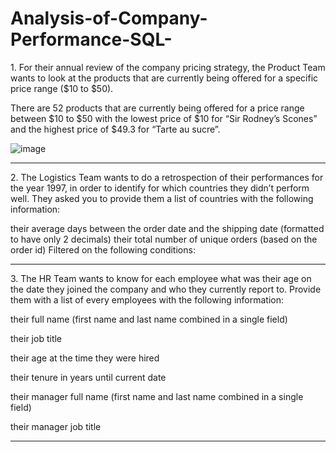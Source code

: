 # Analysis-of-Company-Performance-SQL-

<p>
1. For their annual review of the company pricing strategy,
the Product Team wants to look at the products that are currently being offered for a specific price range ($10 to $50).

There are 52 products that are currently being offered for a price range between $10 to $50 with the lowest price of $10 for “Sir Rodney’s Scones” and the highest price of $49.3 for “Tarte au sucre”. 

![image](https://github.com/SimonLim03/Analysis-of-Company-Performance-SQL-/assets/150989115/05fc4d0f-2075-4fbe-97eb-4a0901cfe626)

</p>

<hr>

<p>
2. The Logistics Team wants to do a retrospection of their performances for the year 1997, in order to identify for which countries they didn’t perform well. They asked you to provide them a list of countries with the following information:

their average days between the order date and the shipping date (formatted to have only 2 decimals)
their total number of unique orders (based on the order id) 
Filtered on the following conditions:

</p>

<hr>

<p>
3. The HR Team wants to know for each employee what was their age on the date they joined the company and who they currently report to. Provide them with a list of every employees with the following information:

their full name (first name and last name combined in a single field)

their job title

their age at the time they were hired

their tenure in years until current date

their manager full name (first name and last name combined in a single field)

their manager job title

</p>

<hr>

